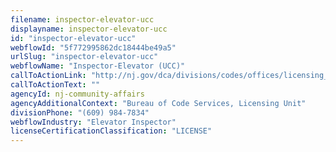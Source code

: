 ```yaml
---
filename: inspector-elevator-ucc
displayname: inspector-elevator-ucc
id: "inspector-elevator-ucc"
webflowId: "5f772995862dc18444be49a5"
urlSlug: "inspector-elevator-ucc"
webflowName: "Inspector-Elevator (UCC)"
callToActionLink: "http://nj.gov/dca/divisions/codes/offices/licensing_cont_ed.html"
callToActionText: ""
agencyId: nj-community-affairs
agencyAdditionalContext: "Bureau of Code Services, Licensing Unit"
divisionPhone: "(609) 984-7834"
webflowIndustry: "Elevator Inspector"
licenseCertificationClassification: "LICENSE"
---
```

